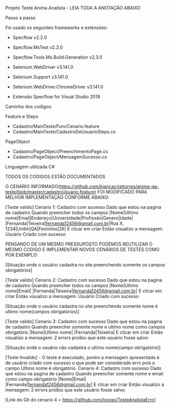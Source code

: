 Projeto Teste Anima Analista - LEIA TODA A ANOTAÇÃO ABAIXO


Passo a passo

Foi usado os seguintes frameworks e extensões:

- Specflow v2.2.0
- Specflow.MsTest v2.2.0
- Specflow.Tools.Ms.Build.Generation v2.3.0

- Selenium.WebDriver v3.141.0
- Selenium.Support v3.141.0
- Selenium.WebDriver.ChromeDriver v3.141.0

- Extensão Specflow for Visual Studio 2019

Caminho dos codigos:

Feature e Steps
- Cadastro/MainTeste/FuncCenario.feature
- Cadastro/MainTeste/CadastroDeUsuarioSteps.cs

PageObject
- Cadastro/PageObject/PreenchimentoPage.cs
- Cadastro/PageObject/MensagemSucesso.cs

Linguagem utilizada C#

TODOS OS CODIGOS ESTÃO DOCUMENTADOS

O CENÁRIO INFORMADO(https://github.com/biancacristtorres/anima-qa-teste/blob/master/cadastroUsuario.feature) FOI MODIFICADO PARA MELHOR IMPLEMENTAÇÃO CONFORME ABAIXO:

[Teste valido]
Cenario 1: Cadastro com sucesso
Dado que estou na pagina de cadastro
Quando preencher todos os campos
|Nome|Ultimo nome|Email|Endereço|Universidade|Profissão|Genero|Idade|
|Fernanda|Teixeira|fernanda12456@gmail.com.br|Rua X, 1234|Unibh|QA|Feminino|26|
E clicar em criar
Então visualizo a mensagem: Usuário Criado com sucesso

PENSANDO DE UM MESMO PRESSUPOSTO PODEMOS REUTILIZAR O MESMO CODIGO E IMPLEMENTAR NOVOS CENÁRIOS DE TESTES COMO POR EXEMPLO:

[Situação onde o usuário cadastra no site preenchendo somente os campos obrigatórios]

[Teste valido]
Cenario 2: Cadastro com sucesso
Dado que estou na pagina de cadastro
Quando preencher todos os campos
|Nome|Ultimo nome|Email|
|Fernanda|Teixeira|fernanda12456@gmail.com.br|
E clicar em criar
Então visualizo a mensagem: Usuário Criado com sucesso

[Situação onde o usuário cadastra no site preenchendo somente nome é ultimo nome(campos obrigatórios)]

[Teste valido]
Cenario 3: Cadastro com sucesso
Dado que estou na pagina de cadastro
Quando preencher somente nome e ultimo nome como campos obrigatório
|Nome|Ultimo nome|
|Fernanda|Teixeira|
E clicar em criar
Então visualizo a mensagem: 2 errors proibiu que este usuário fosse salvo:

[Situação onde o usuário não cadastra o ultimo nome(campo obrigatório)]

[Teste Invalido] - O teste é executado, porém a mensagem apresentada é de usuário criado com sucesso o que pode ser considerado erro pois o campo Ultimo nome é obrigatório.
Cenario 4: Cadastro com sucesso
Dado que estou na pagina de cadastro
Quando preencher somente nome e email como campo obrigatório
|Nome|Email|
|Fernanda|fernanda12456@gmail.com.br|
E clicar em criar
Então visualizo a mensagem: 2 errors proibiu que este usuário fosse salvo:

[Link do Git do cenario 4 = https://github.com/loorao/TesteAnalistaErro]
